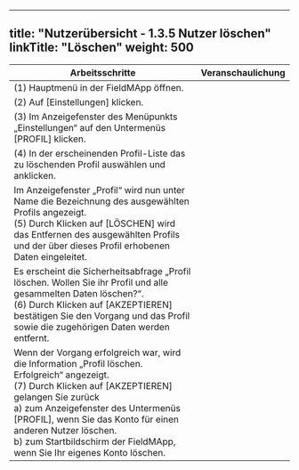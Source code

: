 
---
title: "Nutzerübersicht - 1.3.5 Nutzer löschen"
linkTitle: "Löschen"
weight: 500
---

| Arbeitsschritte | Veranschaulichung |
| ------ | ----- |
| (1) Hauptmenü in der FieldMApp öffnen. |  |
| (2) Auf [Einstellungen] klicken. |  |
| (3) Im Anzeigefenster des Menüpunkts „Einstellungen“ auf den Untermenüs [PROFIL] klicken. |  |
| (4) In der erscheinenden Profil-Liste das zu löschenden Profil auswählen und anklicken. |  |
| Im Anzeigefenster „Profil“ wird nun unter Name die Bezeichnung des ausgewählten Profils angezeigt. <br> (5) Durch Klicken auf [LÖSCHEN] wird das Entfernen des ausgewählten Profils und der über dieses Profil erhobenen Daten eingeleitet.  |  |
|  Es erscheint die Sicherheitsabfrage „Profil löschen. Wollen Sie ihr Profil und alle gesammelten Daten löschen?“. <br> (6) Durch Klicken auf [AKZEPTIEREN] bestätigen Sie den Vorgang und das Profil sowie die zugehörigen Daten werden entfernt.  |  |
|  Wenn der Vorgang erfolgreich war, wird die Information „Profil löschen. Erfolgreich“ angezeigt. <br> (7) Durch Klicken auf [AKZEPTIEREN] gelangen Sie zurück <br> a) zum Anzeigefenster des Untermenüs [PROFIL], wenn Sie das Konto für einen anderen Nutzer löschen. <br> b) zum Startbildschirm der FieldMApp, wenn Sie Ihr eigenes Konto löschen. |  |